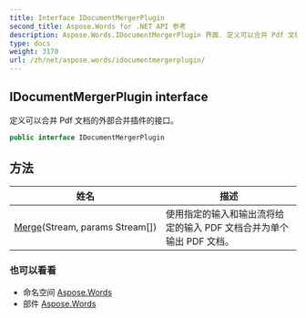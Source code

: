 ```yaml
---
title: Interface IDocumentMergerPlugin
second_title: Aspose.Words for .NET API 参考
description: Aspose.Words.IDocumentMergerPlugin 界面. 定义可以合并 Pdf 文档的外部合并插件的接口
type: docs
weight: 3170
url: /zh/net/aspose.words/idocumentmergerplugin/
---
```

## IDocumentMergerPlugin interface

定义可以合并 Pdf 文档的外部合并插件的接口。

```csharp
public interface IDocumentMergerPlugin
```

## 方法

| 姓名 | 描述 |
| --- | --- |
| [Merge](../../aspose.words/idocumentmergerplugin/merge/)(Stream, params Stream[]) | 使用指定的输入和输出流将给定的输入 PDF 文档合并为单个输出 PDF 文档。 |

### 也可以看看

* 命名空间 [Aspose.Words](../../aspose.words/)
* 部件 [Aspose.Words](../../)


